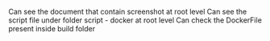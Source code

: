 Can see the document that contain screenshot at root level
Can see the script file under folder script - docker at root level
Can check the DockerFile present inside build folder
